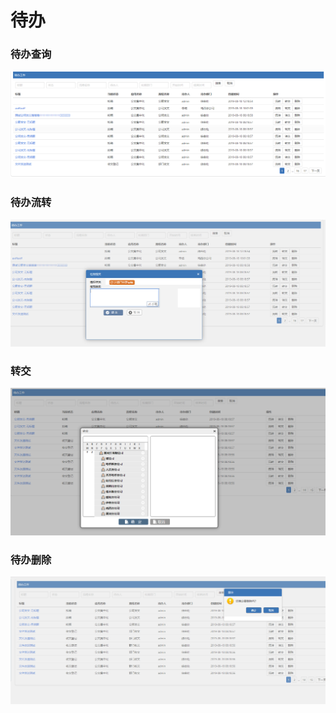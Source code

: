 # 待办

### 待办查询

![](../../.gitbook/assets/image%20%2892%29.png)

### 待办流转

![](../../.gitbook/assets/image%20%2842%29.png)

### 转交

![](../../.gitbook/assets/image%20%28173%29.png)

### 待办删除

![](../../.gitbook/assets/image%20%2830%29.png)

